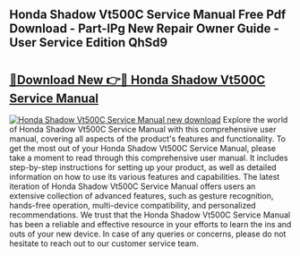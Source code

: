 ## Honda Shadow Vt500C Service Manual Free Pdf Download - Part-lPg New Repair Owner Guide - User Service Edition QhSd9

# <h2><a href="http://bc60490.oget.top/?id=Honda+Shadow+Vt500C+Service+Manual">🔗Download New 👉🔴 Honda Shadow Vt500C Service Manual</a></h2>

[![Honda Shadow Vt500C Service Manual new download](https://i.imgur.com/5g1atiW.png)](http://bc60490.oget.top/?id=Honda+Shadow+Vt500C+Service+Manual)
Explore the world of Honda Shadow Vt500C Service Manual with this comprehensive user manual, covering all aspects of the product's features and functionality. To get the most out of your Honda Shadow Vt500C Service Manual, please take a moment to read through this comprehensive user manual. It includes step-by-step instructions for setting up your product, as well as detailed information on how to use its various features and capabilities. The latest iteration of Honda Shadow Vt500C Service Manual offers users an extensive collection of advanced features, such as gesture recognition, hands-free operation, multi-device compatibility, and personalized recommendations. We trust that the Honda Shadow Vt500C Service Manual has been a reliable and effective resource in your efforts to learn the ins and outs of your new device. In case of any queries or concerns, please do not hesitate to reach out to our customer service team.
